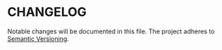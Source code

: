CHANGELOG
=========

Notable changes will be documented in this file. The project adheres to [Semantic Versioning].

[Semantic Versioning]: http://semver.org "Semantic Versioning"
